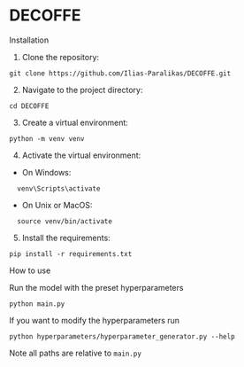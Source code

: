 # DECOFFE

Installation 
1. Clone the repository:
```
git clone https://github.com/Ilias-Paralikas/DECOFFE.git
```
2. Navigate to the project directory:
```
cd DECOFFE
```
3. Create a virtual environment:
```
python -m venv venv
```
4. Activate the virtual environment:
- On Windows:
```
  venv\Scripts\activate
```
- On Unix or MacOS:
```
  source venv/bin/activate
```
5. Install the requirements:
```
pip install -r requirements.txt
```

How to use

Run the model with the preset hyperparameters
```
python main.py 
```

If you want to modify the hyperparameters run
```
python hyperparameters/hyperparameter_generator.py --help
```

Note 
all paths are relative to ```main.py```